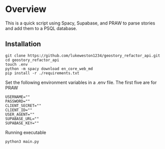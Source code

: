 # Overview

This is a quick script using Spacy, Supabase, and PRAW to parse stories and add them to a PSQL database.

## Installation

```
git clone https://github.com/lukeweston1234/geostory_refactor_api.git
cd geostory_refactor_api
touch .env
python -m spacy download en_core_web_md
pip install -r ./requirements.txt
```

Set the following environment variables in a .env file. The first five are for PRAW
```
USERNAME=""
PASSWORD=""
CLIENT_SECRET=""
CLIENT_ID=""
USER_AGENT=""
SUPABASE_URL=""
SUPABASE_KEY=""
```

Running executable
```
python3 main.py
```